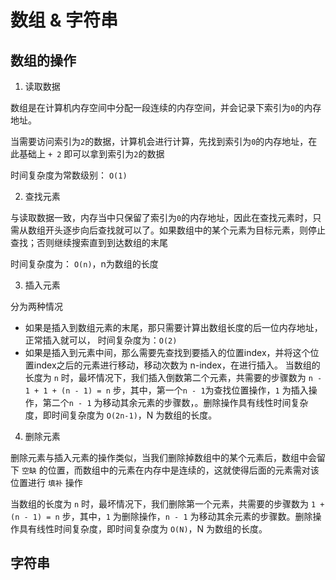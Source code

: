 # 数组 & 字符串

## 数组的操作

1. 读取数据
   
数组是在计算机内存空间中分配一段连续的内存空间，并会记录下索引为`0`的内存地址。

当需要访问索引为`2`的数据，计算机会进行计算，先找到索引为`0`的内存地址，在此基础上 `+ 2` 即可以拿到索引为`2`的数据

时间复杂度为常数级别： `O(1)`

2. 查找元素

与读取数据一致，内存当中只保留了索引为`0`的内存地址，因此在查找元素时，只需从数组开头逐步向后查找就可以了。如果数组中的某个元素为目标元素，则停止查找；否则继续搜索直到到达数组的末尾

时间复杂度为： `O(n)`，n为数组的长度

3. 插入元素

分为两种情况

+ 如果是插入到数组元素的末尾，那只需要计算出数组长度的后一位内存地址，正常插入就可以， 时间复杂度为：`O(2)`
+ 如果是插入到元素中间，那么需要先查找到要插入的位置index，并将这个位置index之后的元素进行移动，移动次数为 n-index，在进行插入。 当数组的长度为 `n` 时，最坏情况下，我们插入倒数第二个元素，共需要的步骤数为 `n - 1 + 1 + (n - 1) = n` 步，其中，第一个`n - 1`为查找位置操作，`1` 为插入操作，第二个`n - 1` 为移动其余元素的步骤数，。删除操作具有线性时间复杂度，即时间复杂度为 `O(2n-1)`，N 为数组的长度。

4. 删除元素

删除元素与插入元素的操作类似，当我们删除掉数组中的某个元素后，数组中会留下 `空缺` 的位置，而数组中的元素在内存中是连续的，这就使得后面的元素需对该位置进行 `填补` 操作

当数组的长度为 `n` 时，最坏情况下，我们删除第一个元素，共需要的步骤数为 `1 + (n - 1) = n` 步，其中，`1` 为删除操作，`n - 1` 为移动其余元素的步骤数。删除操作具有线性时间复杂度，即时间复杂度为 `O(N)`，N 为数组的长度。

## 字符串

